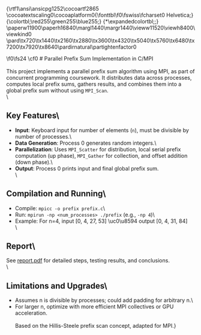 {\rtf1\ansi\ansicpg1252\cocoartf2865
\cocoatextscaling0\cocoaplatform0{\fonttbl\f0\fswiss\fcharset0 Helvetica;}
{\colortbl;\red255\green255\blue255;}
{\*\expandedcolortbl;;}
\paperw11900\paperh16840\margl1440\margr1440\vieww11520\viewh8400\viewkind0
\pard\tx720\tx1440\tx2160\tx2880\tx3600\tx4320\tx5040\tx5760\tx6480\tx7200\tx7920\tx8640\pardirnatural\partightenfactor0

\f0\fs24 \cf0 # Parallel Prefix Sum Implementation in C/MPI\
\
This project implements a parallel prefix sum algorithm using MPI, as part of concurrent programming coursework. It distributes data across processes, computes local prefix sums, gathers results, and combines them into a global prefix sum without using `MPI_Scan`.\
\
## Key Features\
- **Input**: Keyboard input for number of elements (`n`), must be divisible by number of processes.\
- **Data Generation**: Process 0 generates random integers.\
- **Parallelization**: Uses `MPI_Scatter` for distribution, local serial prefix computation (up phase), `MPI_Gather` for collection, and offset addition (down phase).\
- **Output**: Process 0 prints input and final global prefix sum.\
\
## Compilation and Running\
- Compile: `mpicc -o prefix prefix.c`\
- Run: `mpirun -np <num_processes> ./prefix` (e.g., `-np 4`)\
- Example: For n=4, input [0, 4, 27, 53] \uc0\u8594  output [0, 4, 31, 84]\
\
## Report\
See [report.pdf](./report.pdf) for detailed steps, testing results, and conclusions.\
\
## Limitations and Upgrades\
- Assumes n is divisible by processes; could add padding for arbitrary n.\
- For larger n, optimize with more efficient MPI collectives or GPU acceleration.\
\
Based on the Hillis-Steele prefix scan concept, adapted for MPI.}